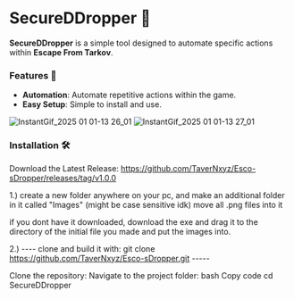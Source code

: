 # SecureDDropper 🚀

**SecureDDropper** is a simple tool designed to automate specific actions within **Escape From Tarkov**.

### Features 🌟
- **Automation**: Automate repetitive actions within the game.  
- **Easy Setup**: Simple to install and use.  


![InstantGif_2025 01 01-13 26_01](https://github.com/user-attachments/assets/74cfa14b-14df-42cf-9bd7-5556cf8ef017)
![InstantGif_2025 01 01-13 27_01](https://github.com/user-attachments/assets/149b34a0-9fbf-4ea1-b00b-608e963212f2)


### Installation 🛠️
Download the Latest Release:
https://github.com/TaverNxyz/Esco-sDropper/releases/tag/v1.0.0

1.) create a new folder anywhere on your pc, and make an additional folder in
it called "Images" (might be case sensitive idk) move all .png files into it

if you dont have it downloaded, download the exe and drag it to the directory of the initial
file you made and put the images into.


2.) ----    clone and build it with:  git clone https://github.com/TaverNxyz/Esco-sDropper.git   -----

   Clone the repository:
Navigate to the project folder:
bash
Copy code
cd SecureDDropper
